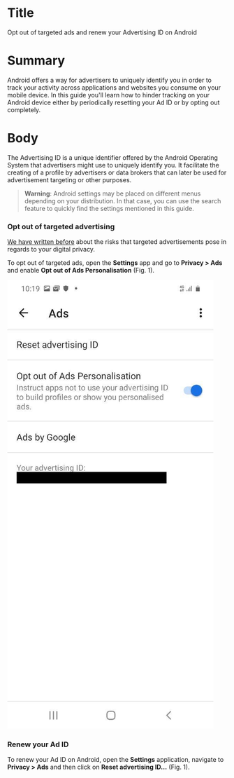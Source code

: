 # Title #
Opt out of targeted ads and renew your Advertising ID on Android

# Summary #
Android offers a way for advertisers to uniquely identify you in order to track your activity across applications and websites you consume on your mobile device. In this guide you'll learn how to hinder tracking on your Android device either by periodically resetting your Ad ID or by opting out completely.

# Body #
The Advertising ID is a unique identifier offered by the Android Operating System that advertisers might use to uniquely identify you. It facilitate the creating of a profile by advertisers or data brokers that can later be used for advertisement targeting or other purposes.

> **Warning**: Android settings may be placed on different menus depending on your distribution. In that case, you can use the search feature to quickly find the settings mentioned in this guide.

### Opt out of targeted advertising ###
[We have written before][1] about the risks that targeted advertisements pose in regards to your digital privacy.

To opt out of targeted ads, open the **Settings** app and go to **Privacy > Ads** and enable **Opt out of Ads Personalisation** (Fig. 1).

![Fig. 1: Disable targeted ads](../../images/Android/android-ads-opt-out.jpg?raw=true)

  

### Renew your Ad ID ###
To renew your Ad ID on Android, open the **Settings** application, navigate to **Privacy > Ads** and then click on **Reset advertising ID...** (Fig. 1).

[1]: https://privacyinternational.org/explainer/2976/how-do-tracking-companies-know-what-you-did-last-summer
